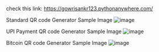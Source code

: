 check this link: https://gowrisankr123.pythonanywhere.com/

Standard QR code Generator Sample Image
![image](https://github.com/user-attachments/assets/813f7c3a-641f-4b2b-88a4-723c769db006)

UPI Payment QR code Generator Sample Image
![image](https://github.com/user-attachments/assets/5f612cfc-da33-45b2-ad84-457359e318c0)

Bitcoin QR code Generator Sample Image
![image](https://github.com/user-attachments/assets/6b719843-6d4c-4634-9d2e-b69063b01bee)

